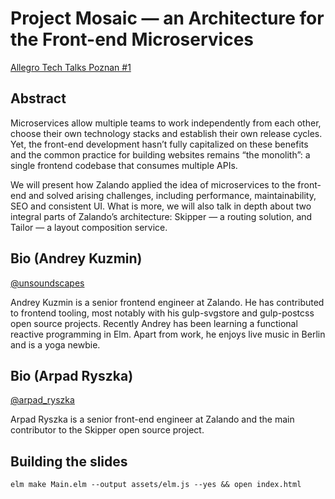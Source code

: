# Project Mosaic — an Architecture for the Front-end Microservices

[Allegro Tech Talks Poznan #1](https://www.meetup.com/allegrotech/events/233789258/)

## Abstract

Microservices allow multiple teams to work independently from each other, choose their own technology stacks and establish their own release cycles. Yet, the front-end development hasn’t fully capitalized on these benefits and the common practice for building websites remains “the monolith”: a single frontend codebase that consumes multiple APIs.

We will present how Zalando applied the idea of microservices to the front-end and solved arising challenges, including performance, maintainability, SEO and consistent UI. What is more, we will also talk in depth about two integral parts of Zalando’s architecture: Skipper — a routing solution, and Tailor — a layout composition service.

## Bio (Andrey Kuzmin)

[@unsoundscapes](https://twitter.com/unsoundscapes)

Andrey Kuzmin is a senior frontend engineer at Zalando. He has contributed to frontend tooling, most notably with his gulp-svgstore and gulp-postcss open source projects. Recently Andrey has been learning a functional reactive programming in Elm. Apart from work, he enjoys live music in Berlin and is a yoga newbie.

## Bio (Arpad Ryszka)

[@arpad_ryszka](https://twitter.com/arpad_ryszka)

Arpad Ryszka is a senior front-end engineer at Zalando and the main contributor to the Skipper open source project.

## Building the slides

`elm make Main.elm --output assets/elm.js --yes && open index.html`
